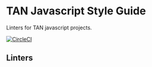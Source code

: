 # TAN Javascript Style Guide

Linters for TAN javascript projects.

[![CircleCI](https://circleci.com/gh/topagentnetwork/javascript.svg?style=svg)](https://circleci.com/gh/cleanoffer/javascript)

## Linters


